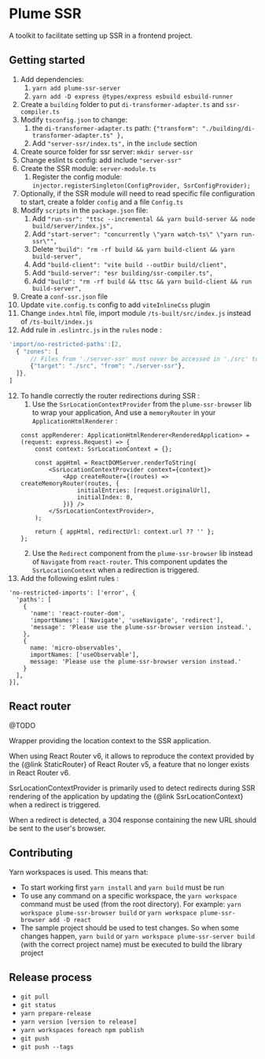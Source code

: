 Plume SSR
=========
A toolkit to facilitate setting up SSR in a frontend project.

Getting started
---------------
1. Add dependencies:
   1. `yarn add plume-ssr-server`
   2. `yarn add -D express @types/express esbuild esbuild-runner`
2. Create a `building` folder to put `di-transformer-adapter.ts` and `ssr-compiler.ts`
3. Modify `tsconfig.json` to change:
   1. the `di-transformer-adapter.ts` path: `{"transform": "./building/di-transformer-adapter.ts" },`
   2. Add `"server-ssr/index.ts",` in the `include` section
4. Create source folder for ssr server: `mkdir server-ssr`
5. Change eslint ts config: add include `"server-ssr"`
6. Create the SSR module: `server-module.ts`
   1. Register the config module: `injector.registerSingleton(ConfigProvider, SsrConfigProvider);`
7. Optionally, if the SSR module will need to read specific file configuration to start, create a folder `config` and a file `Config.ts`
8. Modify `scripts` in the `package.json` file:
   1. Add `"run-ssr": "ttsc --incremental && yarn build-server && node build/server/index.js",`
   2. Add `"start-server": "concurrently \"yarn watch-ts\" \"yarn run-ssr\"",`
   3. Delete `"build": "rm -rf build && yarn build-client && yarn build-server",`
   4. Add `"build-client": "vite build --outDir build/client",`
   5. Add `"build-server": "esr building/ssr-compiler.ts",`
   6. Add `"build": "rm -rf build && ttsc && yarn build-client && run build-server",`
9. Create a `conf-ssr.json` file
10. Update `vite.config.ts` config to add `viteInlineCss` plugin
11. Change `index.html` file, import module `/ts-built/src/index.js` instead of `/ts-built/index.js`
12. Add rule in `.eslintrc.js` in the `rules` node :
```js
'import/no-restricted-paths':[2,
  { "zones": [
      // Files from './server-ssr' must never be accessed in './src' to avoid having node code running in the browser
      {"target": "./src", "from": "./server-ssr"},
  ]},
]
```
12. To handle correctly the router redirections during SSR :
    1. Use the `SsrLocationContextProvider` from the `plume-ssr-browser` lib to wrap your application, And use a `memoryRouter` in your `ApplicationHtmlRenderer` :
    ```
    const appRenderer: ApplicationHtmlRenderer<RenderedApplication> = (request: express.Request) => {
        const context: SsrLocationContext = {};
        
        const appHtml = ReactDOMServer.renderToString(
            <SsrLocationContextProvider context={context}>
                <App createRouter={(routes) => createMemoryRouter(routes, {
                    initialEntries: [request.originalUrl],
                    initialIndex: 0,
                })} />
            </SsrLocationContextProvider>,
        );
        
        return { appHtml, redirectUrl: context.url ?? '' };
    };
    ```
    2. Use the `Redirect` component from the `plume-ssr-browser` lib instead of `Navigate` from `react-router`. This component updates the `SsrLocationContext` when a redirection is triggered.
13. Add the following eslint rules :
```
'no-restricted-imports': ['error', {
  'paths': [
    {
      'name': 'react-router-dom',
      'importNames': ['Navigate', 'useNavigate', 'redirect'],
      'message': 'Please use the plume-ssr-browser version instead.',
    },
    {
      name: 'micro-observables',
      importNames: ['useObservable'],
      message: 'Please use the plume-ssr-browser version instead.'
    }
  ],
}],
```

## React router
@TODO


 Wrapper providing the location context to the SSR application.

 When using React Router v6, it allows to reproduce the context provided
 by the {@link StaticRouter} of React Router v5, a feature that no longer exists in React Router v6.

 SsrLocationContextProvider is primarily used to detect redirects during SSR rendering of the application
 by updating the {@link SsrLocationContext} when a redirect is triggered.

 When a redirect is detected, a 304 response containing the new URL should be sent to the user's browser.

Contributing
------------
Yarn workspaces is used. This means that:
- To start working first `yarn install` and `yarn build` must be run
- To use any command on a specific workspace, the `yarn workspace` command must be used (from the root directory). For example: `yarn workspace plume-ssr-browser build` or `yarn workspace plume-ssr-browser add -D react`
- The sample project should be used to test changes. So when some changes happen, `yarn build` or `yarn workspace plume-ssr-server build` (with the correct project name) must be executed to build the library project

Release process
---------------
- `git pull`
- `git status`
- `yarn prepare-release`
- `yarn version [version to release]`
- `yarn workspaces foreach npm publish`
- `git push`
- `git push --tags`
